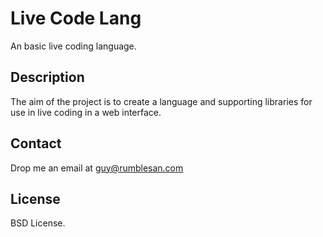 # Live Code Lang

An basic live coding language.

## Description

The aim of the project is to create a language and supporting libraries for use in live coding in a web interface.

## Contact

Drop me an email at guy@rumblesan.com

## License

BSD License.

